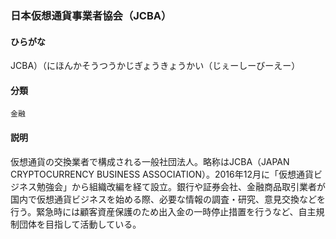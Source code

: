 <div style="display:none;">

## [あ行](securities-terms?id=あ行)
## [か行](securities-terms?id=か行)
## [さ行](securities-terms?id=さ行)
## [た行](securities-terms?id=た行)
## [な行](securities-terms?id=な行)

</div>

### 日本仮想通貨事業者協会（JCBA）

#### ひらがな

JCBA）（にほんかそうつうかじぎょうきょうかい（じぇーしーびーえー）

#### 分類

`金融`

#### 説明

仮想通貨の交換業者で構成される一般社団法人。略称はJCBA（JAPAN CRYPTOCURRENCY BUSINESS ASSOCIATION）。2016年12月に「仮想通貨ビジネス勉強会」から組織改編を経て設立。銀行や証券会社、金融商品取引業者が国内で仮想通貨ビジネスを始める際、必要な情報の調査・研究、意見交換などを行う。緊急時には顧客資産保護のため出入金の一時停止措置を行うなど、自主規制団体を目指して活動している。

<div style="display:none;">

## [は行](securities-terms?id=は行)
## [ま行](securities-terms?id=ま行)
## [や行](securities-terms?id=や行)
## [ら行](securities-terms?id=ら行)
## [わ行](securities-terms?id=わ行)
## [英数字・記号](securities-terms?id=英数字・記号)

</div>

